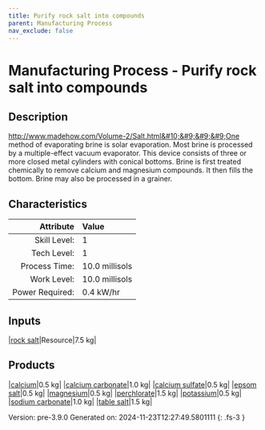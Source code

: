 ```yaml
---
title: Purify rock salt into compounds
parent: Manufacturing Process
nav_exclude: false
---
```

# Manufacturing Process - Purify rock salt into compounds

## Description
 http://www.madehow.com/Volume-2/Salt.html&#10;&#9;&#9;&#9;One method of evaporating brine is solar evaporation.&#10;&#9;&#9;&#9;Most brine is processed by a multiple-effect vacuum evaporator.&#10;&#9;&#9;&#9;This device consists of three or more closed metal cylinders with conical bottoms.&#10;&#9;&#9;&#9;Brine is first treated chemically to remove calcium and magnesium compounds.&#10;&#9;&#9;&#9;It then fills the bottom.&#10;&#9;&#9;&#9;Brine may also be processed in a grainer.&#10;&#9;&#9;

## Characteristics

| Attribute      | Value |
|--------:|:------|
|Skill Level:|1|
|Tech Level:|1|
|Process Time:|10.0 millisols|
|Work Level:|10.0 millisols|
|Power Required:|0.4 kW/hr|

## Inputs

|[rock salt](../resource/rock-salt.html)|Resource|7.5 kg|

## Products

|[calcium](../resource/calcium.html)|0.5 kg|
|[calcium carbonate](../resource/calcium-carbonate.html)|1.0 kg|
|[calcium sulfate](../resource/calcium-sulfate.html)|0.5 kg|
|[epsom salt](../resource/epsom-salt.html)|0.5 kg|
|[magnesium](../resource/magnesium.html)|0.5 kg|
|[perchlorate](../resource/perchlorate.html)|1.5 kg|
|[potassium](../resource/potassium.html)|0.5 kg|
|[sodium carbonate](../resource/sodium-carbonate.html)|1.0 kg|
|[table salt](../resource/table-salt.html)|1.5 kg|


Version: pre-3.9.0 Generated on: 2024-11-23T12:27:49.5801111
{: .fs-3 }

